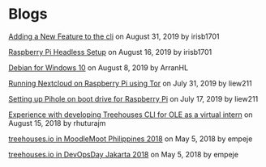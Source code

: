# Blogs

[Adding a New Feature to the cli](20190831-newfeature.md) on August 31, 2019 by irisb1701

[Raspberry Pi Headless Setup](20190816-headless.md) on August 16, 2019 by irisb1701

[Debian for Windows 10](20190808-debianforwindows.md) on August 8, 2019 by ArranHL

[Running Nextcloud on Raspberry Pi using Tor](20190731-nextcloud-tor.md) on July 31, 2019 by liew211

[Setting up Pihole on boot drive for Raspberry Pi](20190717-pihole.md) on July 17, 2019 by liew211

[Experience with developing Treehouses CLI for OLE as a virtual intern](20180815-CLIVIexp.md) on August 15, 2018 by rhuturajm

[treehouses.io in MoodleMoot Philippines 2018](20180505-moodlemootph18.md) on May 5, 2018 by empeje

[treehouses.io in DevOpsDay Jakarta 2018](20180505-devopsdayjkt18.md) on May 5, 2018 by empeje
